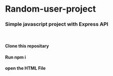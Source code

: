 # Random-user-project

<h3> Simple javascript project with Express API </h3>
<br>
<h4>Clone this repositary </h4>
<h4>Run npm i </h4>

  <h4>open the HTML File</h4>
